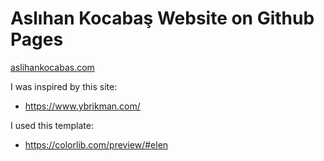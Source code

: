 
Aslıhan Kocabaş Website on Github Pages
======================================

<a href="http://www.aslihankocabas.com">aslihankocabas.com</a>

I was inspired by this site:
- https://www.ybrikman.com/

I used this template:
- https://colorlib.com/preview/#elen
